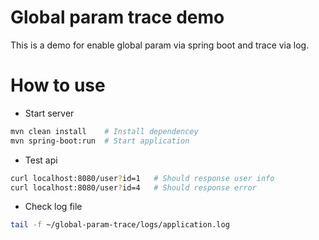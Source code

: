 # Global param trace demo

This is a demo for enable global param via spring boot and trace via log.

# How to use
* Start server
```bash
mvn clean install    # Install dependencey
mvn spring-boot:run  # Start application 
```

* Test api
```bash
curl localhost:8080/user?id=1   # Should response user info
curl localhost:8080/user?id=4   # Should response error
```

* Check log file 
```bash
tail -f ~/global-param-trace/logs/application.log
```